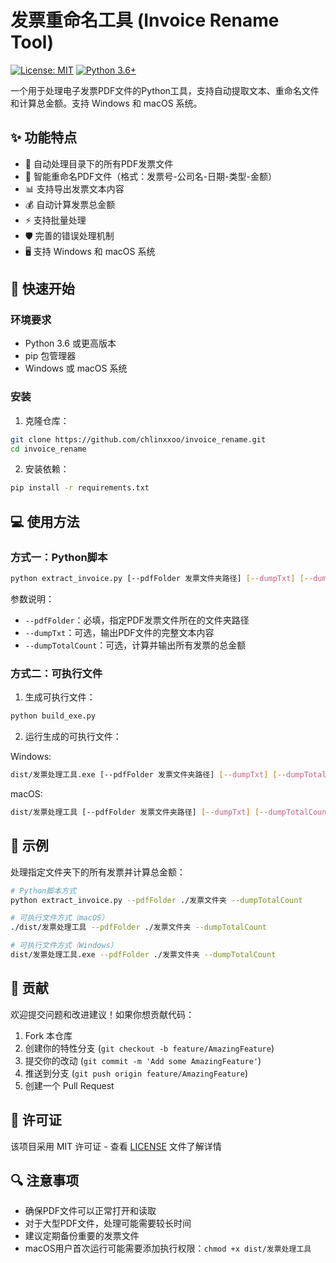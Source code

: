 # 发票重命名工具 (Invoice Rename Tool)

[![License: MIT](https://img.shields.io/badge/License-MIT-yellow.svg)](https://opensource.org/licenses/MIT)
[![Python 3.6+](https://img.shields.io/badge/python-3.6+-blue.svg)](https://www.python.org/downloads/)

一个用于处理电子发票PDF文件的Python工具，支持自动提取文本、重命名文件和计算总金额。支持 Windows 和 macOS 系统。

## ✨ 功能特点

- 📄 自动处理目录下的所有PDF发票文件
- 🔄 智能重命名PDF文件（格式：发票号-公司名-日期-类型-金额）
- 📊 支持导出发票文本内容
- 💰 自动计算发票总金额
- ⚡ 支持批量处理
- 🛡️ 完善的错误处理机制
- 🖥️ 支持 Windows 和 macOS 系统

## 🚀 快速开始

### 环境要求

- Python 3.6 或更高版本
- pip 包管理器
- Windows 或 macOS 系统

### 安装

1. 克隆仓库：
```bash
git clone https://github.com/chlinxxoo/invoice_rename.git
cd invoice_rename
```

2. 安装依赖：
```bash
pip install -r requirements.txt
```

## 💻 使用方法

### 方式一：Python脚本

```bash
python extract_invoice.py [--pdfFolder 发票文件夹路径] [--dumpTxt] [--dumpTotalCount]
```

参数说明：
- `--pdfFolder`：必填，指定PDF发票文件所在的文件夹路径
- `--dumpTxt`：可选，输出PDF文件的完整文本内容
- `--dumpTotalCount`：可选，计算并输出所有发票的总金额

### 方式二：可执行文件

1. 生成可执行文件：
```bash
python build_exe.py
```

2. 运行生成的可执行文件：

Windows:
```bash
dist/发票处理工具.exe [--pdfFolder 发票文件夹路径] [--dumpTxt] [--dumpTotalCount]
```

macOS:
```bash
dist/发票处理工具 [--pdfFolder 发票文件夹路径] [--dumpTxt] [--dumpTotalCount]
```

## 📝 示例

处理指定文件夹下的所有发票并计算总金额：
```bash
# Python脚本方式
python extract_invoice.py --pdfFolder ./发票文件夹 --dumpTotalCount

# 可执行文件方式（macOS）
./dist/发票处理工具 --pdfFolder ./发票文件夹 --dumpTotalCount

# 可执行文件方式（Windows）
dist/发票处理工具.exe --pdfFolder ./发票文件夹 --dumpTotalCount
```

## 🤝 贡献

欢迎提交问题和改进建议！如果你想贡献代码：

1. Fork 本仓库
2. 创建你的特性分支 (`git checkout -b feature/AmazingFeature`)
3. 提交你的改动 (`git commit -m 'Add some AmazingFeature'`)
4. 推送到分支 (`git push origin feature/AmazingFeature`)
5. 创建一个 Pull Request

## 📄 许可证

该项目采用 MIT 许可证 - 查看 [LICENSE](LICENSE) 文件了解详情

## 🔍 注意事项

- 确保PDF文件可以正常打开和读取
- 对于大型PDF文件，处理可能需要较长时间
- 建议定期备份重要的发票文件
- macOS用户首次运行可能需要添加执行权限：`chmod +x dist/发票处理工具`
